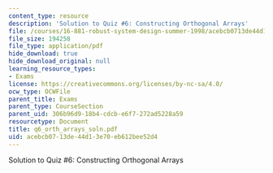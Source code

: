 ```yaml
---
content_type: resource
description: 'Solution to Quiz #6: Constructing Orthogonal Arrays'
file: /courses/16-881-robust-system-design-summer-1998/acebcb0713de44d13e70eb612bee52d4_q6_orth_arrays_soln.pdf
file_size: 194258
file_type: application/pdf
hide_download: true
hide_download_original: null
learning_resource_types:
- Exams
license: https://creativecommons.org/licenses/by-nc-sa/4.0/
ocw_type: OCWFile
parent_title: Exams
parent_type: CourseSection
parent_uid: 306b96d9-18b4-cdcb-e6f7-272ad5228a59
resourcetype: Document
title: q6_orth_arrays_soln.pdf
uid: acebcb07-13de-44d1-3e70-eb612bee52d4
---
```

Solution to Quiz #6: Constructing Orthogonal Arrays